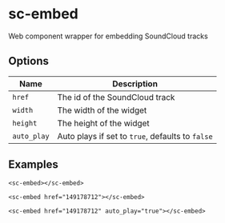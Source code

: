 sc-embed
===========

Web component wrapper for embedding SoundCloud tracks

## Options

| Name | Description |
| --- | ---- |
| `href` | The id of the SoundCloud track |
| `width` | The width of the widget |
| `height` | The height of the widget |
| `auto_play` | Auto plays if set to `true`, defaults to `false` |

## Examples

    <sc-embed></sc-embed>

    <sc-embed href="149178712"></sc-embed>

    <sc-embed href="149178712" auto_play="true"></sc-embed>
